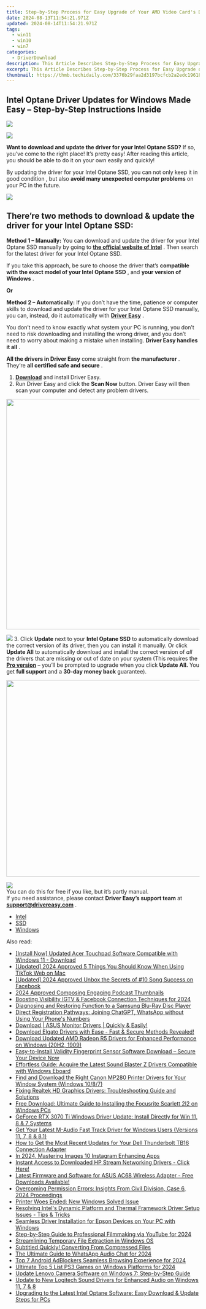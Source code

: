 ```yaml
---
title: Step-by-Step Process for Easy Upgrade of Your AMD Video Card's Drivers
date: 2024-08-13T11:54:21.971Z
updated: 2024-08-14T11:54:21.971Z
tags:
  - win11
  - win10
  - win7
categories:
  - DriverDownload
description: This Article Describes Step-by-Step Process for Easy Upgrade of Your AMD Video Card's Drivers
excerpt: This Article Describes Step-by-Step Process for Easy Upgrade of Your AMD Video Card's Drivers
thumbnail: https://thmb.techidaily.com/3376b29faa2d3197bcfcb2a2edc1961849ab5554465668491f874fa276d36a0e.jpg
---
```


## Intel Optane Driver Updates for Windows Made Easy – Step-by-Step Instructions Inside

<!-- affiliate ads begin -->
<a href="https://shop.mondly.com/affiliate.php?ACCOUNT=ATISTUDI&AFFILIATE=108875&PATH=https%3A%2F%2Fwww.mondly.com%3FAFFILIATE%3D108875%26RESOURCE%3D%2BBusiness%2B970x90%2B"><img src="https://secure.avangate.com/images/merchant/69c418c33ec2e1a4267fa9bb77fa1428/business-970x90.gif" border="0"></a>
<!-- affiliate ads end -->
![](https://images.drivereasy.com/wp-content/uploads/2018/12/snap000142.png)

 **Want to download and update the driver for your Intel Optane SSD?** If so, you’ve come to the right place! It’s pretty easy! After reading this article, you should be able to do it on your own easily and quickly!

 By updating the driver for your Intel Optane SSD, you can not only keep it in good condition , but also   **avoid many unexpected computer problems**  on your PC in the future.

<!-- affiliate ads begin -->
<a href="https://shop.incomedia.eu/order/checkout.php?PRODS=39655089&QTY=1&AFFILIATE=108875&CART=1"><img src="https://incomedia.eu/files/images/affiliates/wa/01_WA_728x90.jpg" border="0"></a>
<!-- affiliate ads end -->
## **There’re two methods to download & update the driver for your Intel Optane SSD:**

**Method 1 – Manually:**  You can download and update the driver for your Intel Optane SSD manually by going to **[the official website of Intel](https://www.intel.com/content/www/us/en/homepage.html)**  . Then search for the latest driver for your Intel Optane SSD.

 If you take this approach, be sure to choose the driver that’s **compatible with the exact model of your Intel Optane SSD** , and **your version of Windows** .

**Or**

**Method 2 – Automatically:**   If you don’t have the time, patience or computer skills to download and update the driver for your Intel Optane SSD manually, you can, instead, do it automatically with **[Driver Easy](https://tools.techidaily.com/drivereasy/download/)**  .

 You don’t need to know exactly what system your PC is running, you don’t need to risk downloading and installing the wrong driver, and you don’t need to worry about making a mistake when installing. **Driver Easy handles it all** .

**All the drivers in Driver Easy** come straight from **the manufacturer** . They‘re **all certified safe and secure** .

1. **[Download](https://tools.techidaily.com/drivereasy/download/)**  and install Driver Easy.
2. Run Driver Easy and click the **Scan Now**  button. Driver Easy will then scan your computer and detect any problem drivers.  
<!-- affiliate ads begin -->
<a href="https://appsumo.8odi.net/c/5597632/2082526/7443" target="_top" id="2082526"><img src="//a.impactradius-go.com/display-ad/7443-2082526" border="0" alt="" width="1200" height="600"/></a><img height="0" width="0" src="https://appsumo.8odi.net/i/5597632/2082526/7443" style="position:absolute;visibility:hidden;" border="0" />
<!-- affiliate ads end -->
![](https://images.drivereasy.com/wp-content/uploads/2018/12/snap000027-2.png)
3. Click **Update**  next to your **Intel Optane SSD** to automatically download the correct version of its driver, then you can install it manually. Or click **Update All**  to automatically download and install the correct version of _all_  the drivers that are missing or out of date on your system (This requires the **[Pro version](https://tools.techidaily.com/drivereasy/download/)**  – you’ll be prompted to upgrade when you click **Update All.** You get **full support**  and a **30-day money back**  guarantee).  
<!-- affiliate ads begin -->
<a href="https://ephamedtechinc.pxf.io/c/5597632/2095369/26400" target="_top" id="2095369"><img src="//a.impactradius-go.com/display-ad/26400-2095369" border="0" alt="" width="1024" height="512"/></a><img height="0" width="0" src="https://imp.pxf.io/i/5597632/2095369/26400" style="position:absolute;visibility:hidden;" border="0" />
<!-- affiliate ads end -->
![](https://images.drivereasy.com/wp-content/uploads/2018/12/snap000143.png)  
 You can do this for free if you like, but it’s partly manual.  
 If you need assistance, please contact **Driver Easy’s support team** at [**support@drivereasy.com**](https://tools.techidaily.com/drivereasy/download/) .

* [Intel](https://tools.techidaily.com/drivereasy/download/)
* [SSD](https://tools.techidaily.com/drivereasy/download/)
* [Windows](https://tools.techidaily.com/drivereasy/download/)

<ins class="adsbygoogle"
     style="display:block"
     data-ad-format="autorelaxed"
     data-ad-client="ca-pub-7571918770474297"
     data-ad-slot="1223367746"></ins>



<ins class="adsbygoogle"
     style="display:block"
     data-ad-client="ca-pub-7571918770474297"
     data-ad-slot="8358498916"
     data-ad-format="auto"
     data-full-width-responsive="true"></ins>

<span class="atpl-alsoreadstyle">Also read:</span>
<div><ul>
<li><a href="https://driver-download.techidaily.com/install-now-updated-acer-touchpad-software-compatible-with-windows-11-download/"><u>[Install Now] Updated Acer Touchpad Software Compatible with Windows 11 - Download</u></a></li>
<li><a href="https://tiktok-video-recordings.techidaily.com/updated-2024-approved-5-things-you-should-know-when-using-tiktok-web-on-mac/"><u>[Updated] 2024 Approved  5 Things You Should Know When Using TikTok Web on Mac</u></a></li>
<li><a href="https://facebook-clips.techidaily.com/updated-2024-approved-unbox-the-secrets-of-10-song-success-on-facebook/"><u>[Updated] 2024 Approved  Unbox the Secrets of #10 Song Success on Facebook</u></a></li>
<li><a href="https://extra-information.techidaily.com/2024-approved-composing-engaging-podcast-thumbnails/"><u>2024 Approved  Composing Engaging Podcast Thumbnails</u></a></li>
<li><a href="https://instagram-video-files.techidaily.com/boosting-visibility-igtv-and-facebook-connection-techniques-for-2024/"><u>Boosting Visibility  IGTV & Facebook Connection Techniques for 2024</u></a></li>
<li><a href="https://driver-download.techidaily.com/diagnosing-and-restoring-function-to-a-samsung-blu-ray-disc-player/"><u>Diagnosing and Restoring Function to a Samsung Blu-Ray Disc Player</u></a></li>
<li><a href="https://tech-hub.techidaily.com/direct-registration-pathways-joining-chatgpt-whatsapp-without-using-your-phones-numbers/"><u>Direct Registration Pathways: Joining ChatGPT, WhatsApp without Using Your Phone's Numbers</u></a></li>
<li><a href="https://driver-download.techidaily.com/download-asus-monitor-drivers-quickly-and-easily/"><u>Download | ASUS Monitor Drivers | Quickly & Easily!</u></a></li>
<li><a href="https://driver-download.techidaily.com/1722975040267-download-elgato-drivers-with-ease-fast-and-secure-methods-revealed/"><u>Download Elgato Drivers with Ease - Fast & Secure Methods Revealed!</u></a></li>
<li><a href="https://driver-download.techidaily.com/download-updated-amd-radeon-r5-drivers-for-enhanced-performance-on-windows-20h2-1909/"><u>Download Updated AMD Radeon R5 Drivers for Enhanced Performance on Windows (20H2, 1909)</u></a></li>
<li><a href="https://driver-download.techidaily.com/1722971337527-easy-to-install-validity-fingerprint-sensor-software-download-secure-your-device-now/"><u>Easy-to-Install Validity Fingerprint Sensor Software Download – Secure Your Device Now</u></a></li>
<li><a href="https://driver-download.techidaily.com/effortless-guide-acquire-the-latest-sound-blaster-z-drivers-compatible-with-windows-eboard/"><u>Effortless Guide: Acquire the Latest Sound Blaster Z Drivers Compatible with Windows Eboard</u></a></li>
<li><a href="https://driver-download.techidaily.com/find-and-download-the-right-canon-mp280-printer-drivers-for-your-window-system-windows-1087/"><u>Find and Download the Right Canon MP280 Printer Drivers for Your Window System (Windows 10/8/7)</u></a></li>
<li><a href="https://driver-download.techidaily.com/fixing-realtek-hd-graphics-drivers-troubleshooting-guide-and-solutions/"><u>Fixing Realtek HD Graphics Drivers: Troubleshooting Guide and Solutions</u></a></li>
<li><a href="https://driver-download.techidaily.com/free-download-ultimate-guide-to-installing-the-focusrite-scarlett-2i2-on-windows-pcs/"><u>Free Download: Ultimate Guide to Installing the Focusrite Scarlett 2I2 on Windows PCs</u></a></li>
<li><a href="https://driver-download.techidaily.com/geforce-rtx-3070-ti-windows-driver-update-install-directly-for-win-11-8-and-7-systems/"><u>GeForce RTX 3070 Ti Windows Driver Update: Install Directly for Win 11, 8 & 7 Systems</u></a></li>
<li><a href="https://driver-download.techidaily.com/get-your-latest-m-audio-fast-track-driver-for-windows-users-versions-11-7-8-and-81/"><u>Get Your Latest M-Audio Fast Track Driver for Windows Users (Versions 11, 7, 8 & 8.1)</u></a></li>
<li><a href="https://win-dash.techidaily.com/how-to-get-the-most-recent-updates-for-your-dell-thunderbolt-tb16-connection-adapter/"><u>How to Get the Most Recent Updates for Your Dell Thunderbolt TB16 Connection Adapter</u></a></li>
<li><a href="https://instagram-video-recordings.techidaily.com/in-2024-mastering-images-10-instagram-enhancing-apps/"><u>In 2024, Mastering Images  10 Instagram Enhancing Apps</u></a></li>
<li><a href="https://driver-download.techidaily.com/1722974530760-instant-access-to-downloaded-hp-stream-networking-drivers-click-here/"><u>Instant Access to Downloaded HP Stream Networking Drivers - Click Here!</u></a></li>
<li><a href="https://driver-download.techidaily.com/1722955362986-latest-firmware-and-software-for-asus-ac68-wireless-adapter-free-downloads-available/"><u>Latest Firmware and Software for ASUS AC68 Wireless Adapter - Free Downloads Available!</u></a></li>
<li><a href="https://win-blog.techidaily.com/overcoming-permission-errors-insights-from-civil-division-case-6-2024-proceedings/"><u>Overcoming Permission Errors: Insights From Civil Division, Case 6, 2024 Proceedings</u></a></li>
<li><a href="https://printer-issues.techidaily.com/printer-woes-ended-new-windows-solved-issue/"><u>Printer Woes Ended: New Windows Solved Issue</u></a></li>
<li><a href="https://driver-download.techidaily.com/resolving-intels-dynamic-platform-and-thermal-framework-driver-setup-issues-tips-and-tricks/"><u>Resolving Intel's Dynamic Platform and Thermal Framework Driver Setup Issues - Tips & Tricks</u></a></li>
<li><a href="https://driver-download.techidaily.com/seamless-driver-installation-for-epson-devices-on-your-pc-with-windows/"><u>Seamless Driver Installation for Epson Devices on Your PC with Windows</u></a></li>
<li><a href="https://facebook-record-videos.techidaily.com/step-by-step-guide-to-professional-filmmaking-via-youtube-for-2024/"><u>Step-by-Step Guide to Professional Filmmaking via YouTube for 2024</u></a></li>
<li><a href="https://win11-tips.techidaily.com/streamlining-temporary-file-extraction-in-windows-os/"><u>Streamlining Temporary File Extraction in Windows OS</u></a></li>
<li><a href="https://extra-tips.techidaily.com/subtitled-quickly-converting-from-compressed-files/"><u>Subtitled Quickly! Converting From Compressed Files</u></a></li>
<li><a href="https://some-approaches.techidaily.com/the-ultimate-guide-to-whatsapp-audio-chat-for-2024/"><u>The Ultimate Guide to WhatsApp Audio Chat for 2024</u></a></li>
<li><a href="https://youtube-web.techidaily.com/-android-adblockers-seamless-browsing-experience-for-2024/"><u>Top 7 Android AdBlockers  Seamless Browsing Experience for 2024</u></a></li>
<li><a href="https://desktop-recording.techidaily.com/ultimate-top-5-list-ps3-games-on-windows-platforms-for-2024/"><u>Ultimate Top 5 List  PS3 Games on Windows Platforms for 2024</u></a></li>
<li><a href="https://driver-download.techidaily.com/update-lenovo-camera-software-on-windows-7-step-by-step-guide/"><u>Update Lenovo Camera Software on Windows 7: Step-by-Step Guide</u></a></li>
<li><a href="https://driver-download.techidaily.com/update-to-new-logitech-sound-drivers-for-enhanced-audio-on-windows-11-7-and-8/"><u>Update to New Logitech Sound Drivers for Enhanced Audio on Windows 11, 7 & 8</u></a></li>
<li><a href="https://driver-download.techidaily.com/upgrading-to-the-latest-intel-optane-software-easy-download-and-update-steps-for-pcs/"><u>Upgrading to the Latest Intel Optane Software: Easy Download & Update Steps for PCs</u></a></li>
</ul></div>
